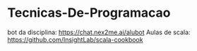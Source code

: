 # Tecnicas-De-Programacao
bot da disciplina: https://chat.nex2me.ai/alubot
Aulas de scala: https://github.com/InsightLab/scala-cookbook
